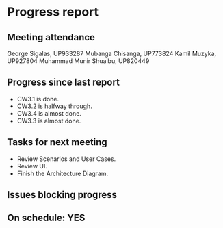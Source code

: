 
# Progress report

## Meeting attendance

George Sigalas, UP933287
Mubanga Chisanga, UP773824
Kamil Muzyka, UP927804
Muhammad Munir Shuaibu, UP820449

## Progress since last report

* CW3.1 is done.
* CW3.2 is halfway through.
* CW3.4 is almost done.
* CW3.3 is almost done.

## Tasks for next meeting

<!--What will you do before the next?-->
<!--Single line bullet point-->
* Review Scenarios and User Cases.
* Review UI.
* Finish the Architecture Diagram.

## Issues blocking progress

## On schedule: YES
<!--Pick one-->
<!--## On schedule: YES-->
<!--## On schedule: NO-->
